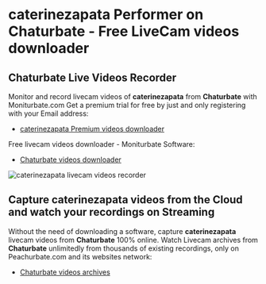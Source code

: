 # caterinezapata Performer on Chaturbate - Free LiveCam videos downloader

## Chaturbate Live Videos Recorder

Monitor and record livecam videos of **caterinezapata** from **Chaturbate** with Moniturbate.com
Get a premium trial for free by just and only registering with your Email address:
* [caterinezapata Premium videos downloader](https://moniturbate.com/request-demo-licence-key.html)

Free livecam videos downloader - Moniturbate Software:
* [Chaturbate videos downloader](https://moniturbate.com/moniturbate-download-software.html)

![caterinezapata livecam videos recorder](https://peachurnet.com/templates/moniturbate-software.png)


## Capture caterinezapata videos from the Cloud and watch your recordings on Streaming

Without the need of downloading a software, capture **caterinezapata** livecam videos from **Chaturbate** 100% online.
Watch Livecam archives from **Chaturbate** unlimitedly from thousands of existing recordings, only on Peachurbate.com and its websites network:
* [Chaturbate videos archives](https://peachurnet.com/)